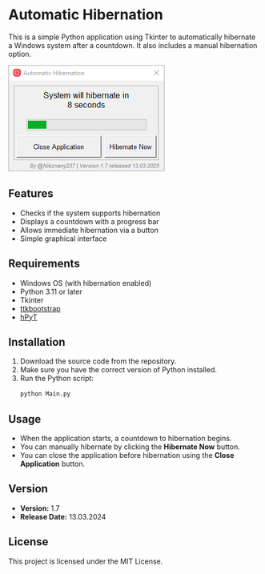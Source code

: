 # Automatic Hibernation

This is a simple Python application using Tkinter to automatically hibernate a Windows system after a countdown. It also includes a manual hibernation option.

![Screenshot 2](./Images/2.png)

## Features
- Checks if the system supports hibernation
- Displays a countdown with a progress bar
- Allows immediate hibernation via a button
- Simple graphical interface

## Requirements
- Windows OS (with hibernation enabled)
- Python 3.11 or later
- Tkinter
- [ttkbootstrap](<https://github.com/israel-dryer/ttkbootstrap>)
- [hPyT ](<https://github.com/Zingzy/hPyT>)

## Installation
1. Download the source code from the repository.
2. Make sure you have the correct version of Python installed.
3. Run the Python script:
   ```bash
   python Main.py
   ```

## Usage
- When the application starts, a countdown to hibernation begins.
- You can manually hibernate by clicking the **Hibernate Now** button.
- You can close the application before hibernation using the **Close Application** button.

## Version
- **Version:** 1.7
- **Release Date:** 13.03.2024

## License
This project is licensed under the MIT License.
